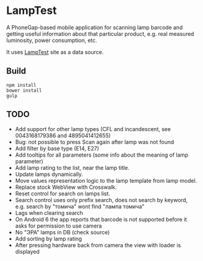LampTest
=========

A PhoneGap-based mobile application for scanning lamp barcode and getting useful information about that particular product, e.g. real measured luminosity, power consumption, etc.

It uses [LampTest](http://lamptest.ru) site as a data source.

Build
-----

```
npm install
bower install
gulp
```

TODO
----
* Add support for other lamp types (CFL and incandescent, see 0043168179386 and 4895041412655)
* Bug: not possible to press Scan again after lamp was not found
* Add filter by base type (E14, E27)
* Add tooltips for all parameters (some info about the meaning of lamp parameter)
* Add lamp rating to the list, near the lamp title.
* Update lamps dynamically.
* Move values representation logic to the lamp template from lamp model.
* Replace stock WebView with Crosswalk.
* Reset control for search on lamps list.
* Search control uses only prefix search, does not search by keyword, e.g. search by "томича" wont find "лампа томича"
* Lags when clearing search
* On Android 6 the app reports that barcode is not supported before it asks for permission to use camera
* No "ЭРА" lamps in DB (check source)
* Add sorting by lamp rating
* After pressing hardware back from camera the view with loader is displayed